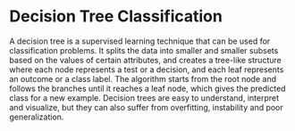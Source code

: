 # Decision Tree Classification

A decision tree is a supervised learning technique that can be used for classification problems. It splits the data into smaller and smaller subsets based on the values of certain attributes, and creates a tree-like structure where each node represents a test or a decision, and each leaf represents an outcome or a class label. The algorithm starts from the root node and follows the branches until it reaches a leaf node, which gives the predicted class for a new example. Decision trees are easy to understand, interpret and visualize, but they can also suffer from overfitting, instability and poor generalization.